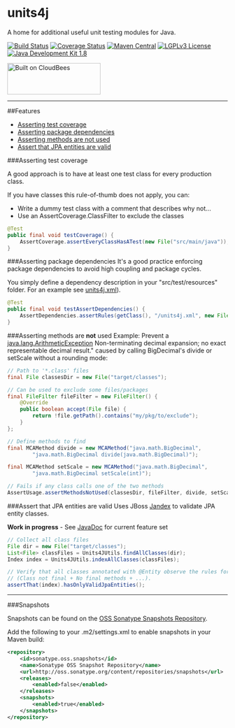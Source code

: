 units4j
=======

A home for additional useful unit testing modules for Java. 

[![Build Status](https://fuin-org.ci.cloudbees.com/job/units4j/badge/icon)](https://fuin-org.ci.cloudbees.com/job/units4j/)
[![Coverage Status](https://coveralls.io/repos/fuinorg/units4j/badge.svg?branch=master)](https://coveralls.io/r/fuinorg/units4j?branch=master)
[![Maven Central](https://maven-badges.herokuapp.com/maven-central/org.fuin/units4j/badge.svg)](https://maven-badges.herokuapp.com/maven-central/org.fuin/units4j/)
[![LGPLv3 License](http://img.shields.io/badge/license-LGPLv3-blue.svg)](https://www.gnu.org/licenses/lgpl.html)
[![Java Development Kit 1.8](https://img.shields.io/badge/JDK-1.8-green.svg)](http://www.oracle.com/technetwork/java/javase/downloads/jdk8-downloads-2133151.html)

<a href="https://fuin-org.ci.cloudbees.com/job/units4j"><img src="http://www.fuin.org/images/Button-Built-on-CB-1.png" width="213" height="72" border="0" alt="Built on CloudBees"/></a>

* * *

##Features

- [Asserting test coverage](#asserting-test-coverage)
- [Asserting package dependencies](#asserting-package-dependencies)
- [Asserting methods are not used](#asserting-methods-are-not-used)
- [Assert that JPA entities are valid](#assert-that-jpa-entities-are-valid)

###Asserting test coverage

A good approach is to have at least one test class for every production class.

If you have classes this rule-of-thumb does not apply, you can:
- Write a dummy test class with a comment that describes why not...
- Use an AssertCoverage.ClassFilter to exclude the classes
```Java
@Test
public final void testCoverage() {
    AssertCoverage.assertEveryClassHasATest(new File("src/main/java"));
}
```

###Asserting package dependencies
It's a good practice enforcing package dependencies to avoid high coupling and package cycles.
 
You simply define a dependency description in your "src/test/resources" folder. For an example see [units4j.xml](https://github.com/fuinorg/units4j/blob/master/src/test/resources/units4j.xml)).
```Java
@Test
public final void testAssertDependencies() {
    AssertDependencies.assertRules(getClass(), "/units4j.xml", new File("target/classes"));
}
```

###Asserting methods are **not** used
Example: Prevent a [java.lang.ArithmeticException](http://docs.oracle.com/javase/8/docs/api/java/lang/ArithmeticException.html) Non-terminating decimal expansion; no exact representable decimal result." caused by calling BigDecimal's divide or setScale without a rounding mode:
```Java
// Path to '*.class' files
final File classesDir = new File("target/classes");

// Can be used to exclude some files/packages
final FileFilter fileFilter = new FileFilter() {
    @Override
    public boolean accept(File file) {
        return !file.getPath().contains("my/pkg/to/exclude");
    }
};

// Define methods to find
final MCAMethod divide = new MCAMethod("java.math.BigDecimal",
        "java.math.BigDecimal divide(java.math.BigDecimal)");

final MCAMethod setScale = new MCAMethod("java.math.BigDecimal",
        "java.math.BigDecimal setScale(int)");

// Fails if any class calls one of the two methods
AssertUsage.assertMethodsNotUsed(classesDir, fileFilter, divide, setScale);
```

###Assert that JPA entities are valid
Uses JBoss [Jandex](https://github.com/wildfly/jandex) to validate JPA entity classes.

**Work in progress** - See [JavaDoc](src/main/java/org/fuin/units4j/JandexAssert.java) for current feature set

```Java
// Collect all class files
File dir = new File("target/classes");
List<File> classFiles = Units4JUtils.findAllClasses(dir);
Index index = Units4JUtils.indexAllClasses(classFiles);

// Verify that all classes annotated with @Entity observe the rules for JPA entities 
// (Class not final + No final methods + ...).
assertThat(index).hasOnlyValidJpaEntities();
```

* * *

###Snapshots

Snapshots can be found on the [OSS Sonatype Snapshots Repository](http://oss.sonatype.org/content/repositories/snapshots/org/fuin "Snapshot Repository"). 

Add the following to your .m2/settings.xml to enable snapshots in your Maven build:

```xml
<repository>
    <id>sonatype.oss.snapshots</id>
    <name>Sonatype OSS Snapshot Repository</name>
    <url>http://oss.sonatype.org/content/repositories/snapshots</url>
    <releases>
        <enabled>false</enabled>
    </releases>
    <snapshots>
        <enabled>true</enabled>
    </snapshots>
</repository>
```
 
